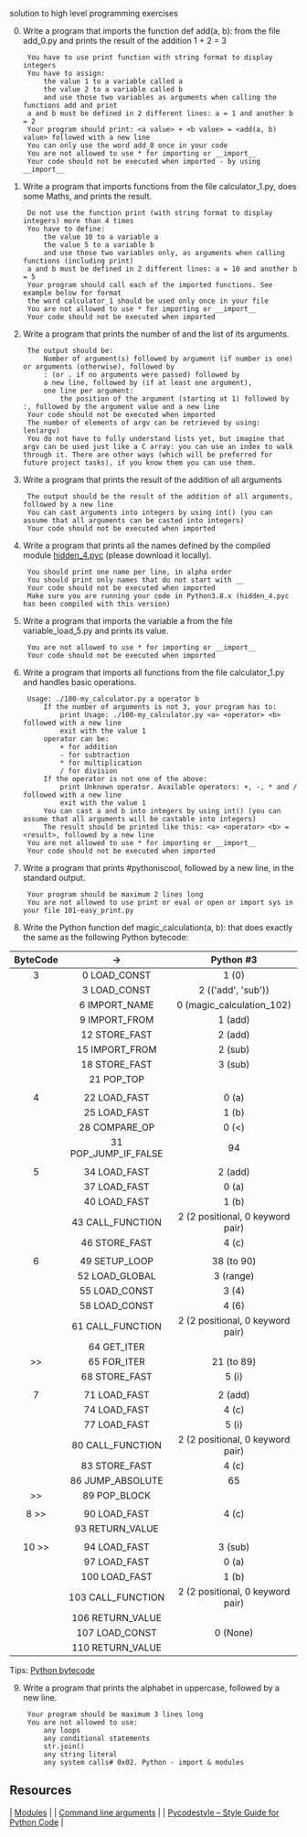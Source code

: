 solution to high level programming exercises

0. Write a program that imports the function def add(a, b): from the file add_0.py and prints the result of the addition 1 + 2 = 3

        You have to use print function with string format to display integers
        You have to assign:
            the value 1 to a variable called a
            the value 2 to a variable called b
            and use those two variables as arguments when calling the functions add and print
        a and b must be defined in 2 different lines: a = 1 and another b = 2
        Your program should print: <a value> + <b value> = <add(a, b) value> followed with a new line
        You can only use the word add_0 once in your code
        You are not allowed to use * for importing or __import__
        Your code should not be executed when imported - by using __import__

1. Write a program that imports functions from the file calculator_1.py, does some Maths, and prints the result.

        Do not use the function print (with string format to display integers) more than 4 times
        You have to define:
            the value 10 to a variable a
            the value 5 to a variable b
            and use those two variables only, as arguments when calling functions (including print)
        a and b must be defined in 2 different lines: a = 10 and another b = 5
        Your program should call each of the imported functions. See example below for format
        the word calculator_1 should be used only once in your file
        You are not allowed to use * for importing or __import__
        Your code should not be executed when imported

2. Write a program that prints the number of and the list of its arguments.

        The output should be:
            Number of argument(s) followed by argument (if number is one) or arguments (otherwise), followed by
            : (or . if no arguments were passed) followed by
            a new line, followed by (if at least one argument),
            one line per argument:
                the position of the argument (starting at 1) followed by :, followed by the argument value and a new line
        Your code should not be executed when imported
        The number of elements of argv can be retrieved by using: len(argv)
        You do not have to fully understand lists yet, but imagine that argv can be used just like a C array: you can use an index to walk through it. There are other ways (which will be preferred for future project tasks), if you know them you can use them.

3. Write a program that prints the result of the addition of all arguments

        The output should be the result of the addition of all arguments, followed by a new line
        You can cast arguments into integers by using int() (you can assume that all arguments can be casted into integers)
        Your code should not be executed when imported

4. Write a program that prints all the names defined by the compiled module [hidden_4.pyc](https://github.com/holbertonschool/0x02.py/raw/master/hidden_4.pyc) (please download it locally).

        You should print one name per line, in alpha order
        You should print only names that do not start with __
        Your code should not be executed when imported
        Make sure you are running your code in Python3.8.x (hidden_4.pyc has been compiled with this version)

5. Write a program that imports the variable a from the file variable_load_5.py and prints its value.

        You are not allowed to use * for importing or __import__
        Your code should not be executed when imported

6. Write a program that imports all functions from the file calculator_1.py and handles basic operations.

        Usage: ./100-my_calculator.py a operator b
            If the number of arguments is not 3, your program has to:
                print Usage: ./100-my_calculator.py <a> <operator> <b> followed with a new line
                exit with the value 1
            operator can be:
                + for addition
                - for subtraction
                * for multiplication
                / for division
            If the operator is not one of the above:
                print Unknown operator. Available operators: +, -, * and / followed with a new line
                exit with the value 1
            You can cast a and b into integers by using int() (you can assume that all arguments will be castable into integers)
            The result should be printed like this: <a> <operator> <b> = <result>, followed by a new line
        You are not allowed to use * for importing or __import__
        Your code should not be executed when imported

7. Write a program that prints #pythoniscool, followed by a new line, in the standard output.

        Your program should be maximum 2 lines long
        You are not allowed to use print or eval or open or import sys in your file 101-easy_print.py

8. Write the Python function def magic_calculation(a, b): that does exactly the same as the following Python bytecode:

| ByteCode | ->                     | Python #3                        |
| :------: | :--------------------: | :------------------------------: |
| 3        | 0 LOAD_CONST           | 1 (0)                            |
|          | 3 LOAD_CONST           | 2 (('add', 'sub'))               |
|          | 6 IMPORT_NAME          | 0 (magic_calculation_102)        |
|          | 9 IMPORT_FROM          | 1 (add)                          |
|          | 12 STORE_FAST          | 2 (add)                          |
|          | 15 IMPORT_FROM         | 2 (sub)                          |
|          | 18 STORE_FAST          | 3 (sub)                          |
|          | 21 POP_TOP             |                                  |
|          |                        |                                  |
| 4        | 22 LOAD_FAST           | 0 (a)                            |
|          | 25 LOAD_FAST           | 1 (b)                            |
|          | 28 COMPARE_OP          | 0 (<)                            |
|          | 31 POP_JUMP_IF_FALSE   | 94                               |
|          |                        |                                  |
| 5        | 34 LOAD_FAST           | 2 (add)                          |
|          | 37 LOAD_FAST           | 0 (a)                            |
|          | 40 LOAD_FAST           | 1 (b)                            |
|          | 43 CALL_FUNCTION       | 2 (2 positional, 0 keyword pair) |
|          | 46 STORE_FAST          | 4 (c)                            |
|          |                        |                                  |
| 6        | 49 SETUP_LOOP          | 38 (to 90)                       |
|          | 52 LOAD_GLOBAL         | 3 (range)                        |
|          | 55 LOAD_CONST          | 3 (4)                            |
|          | 58 LOAD_CONST          | 4 (6)                            |
|          | 61 CALL_FUNCTION       | 2 (2 positional, 0 keyword pair) |
|          | 64 GET_ITER            |                                  |
|       >> | 65 FOR_ITER            | 21 (to 89)                       |
|          | 68 STORE_FAST          | 5 (i)                            |
|          |                        |                                  |
| 7        | 71 LOAD_FAST           | 2 (add)                          |
|          | 74 LOAD_FAST           | 4 (c)                            |
|          | 77 LOAD_FAST           | 5 (i)                            |
|          | 80 CALL_FUNCTION       | 2 (2 positional, 0 keyword pair) |
|          | 83 STORE_FAST          | 4 (c)                            |
|          | 86 JUMP_ABSOLUTE       | 65                               |
|       >> | 89 POP_BLOCK           |                                  |
|          |                        |                                  |
| 8     >> | 90 LOAD_FAST           | 4 (c)                            |
|          | 93 RETURN_VALUE        |                                  |
|          |                        |                                  |
| 10    >> | 94 LOAD_FAST           | 3 (sub)                          |
|          | 97 LOAD_FAST           | 0 (a)                            |
|          | 100 LOAD_FAST          | 1 (b)                            |
|          | 103 CALL_FUNCTION      | 2 (2 positional, 0 keyword pair) |
|          | 106 RETURN_VALUE       |                                  |
|          | 107 LOAD_CONST         | 0 (None)                         |
|          | 110 RETURN_VALUE       |                                  |

Tips: [Python bytecode](https://docs.python.org/3.4/library/dis.html)

9. Write a program that prints the alphabet in uppercase, followed by a new line.

        Your program should be maximum 3 lines long
        You are not allowed to use:
            any loops
            any conditional statements
            str.join()
            any string literal
            any system calls# 0x02. Python - import & modules


## Resources
| [Modules](https://docs.python.org/3/tutorial/modules.html) |
| [Command line arguments](https://docs.python.org/3/tutorial/stdlib.html#command-line-arguments) |
| [Pycodestyle – Style Guide for Python Code](https://pypi.org/project/pycodestyle/) |


